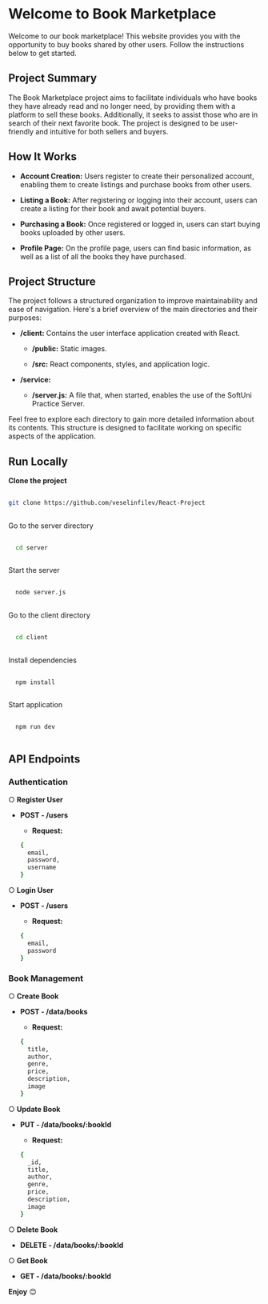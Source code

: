 # Welcome to Book Marketplace
Welcome to our book marketplace! This website provides you with the opportunity to buy books shared by other users. Follow the instructions below to get started.

## Project Summary
The Book Marketplace project aims to facilitate individuals who have books they have already read and no longer need, by providing them with a platform to sell these books. Additionally, it seeks to assist those who are in search of their next favorite book. The project is designed to be user-friendly and intuitive for both sellers and buyers.

## How It Works
- **Account Creation:** Users register to create their personalized account, enabling them to create listings and purchase books from other users.

- **Listing a Book:** After registering or logging into their account, users can create a listing for their book and await potential buyers.

- **Purchasing a Book:** Once registered or logged in, users can start buying books uploaded by other users.

- **Profile Page:** On the profile page, users can find basic information, as well as a list of all the books they have purchased.

## Project Structure
The project follows a structured organization to improve maintainability and ease of navigation. Here's a brief overview of the main directories and their purposes:

* **/client:** Contains the user interface application created with React.
    *  **/public:** Static images.
    
    * **/src:** React components, styles, and application logic.

- **/service:**

    - **/server.js:** A file that, when started, enables the use of the SoftUni Practice Server.

Feel free to explore each directory to gain more detailed information about its contents. This structure is designed to facilitate working on specific aspects of the application.

## Run Locally

**Clone the project**

```bash
  
git clone https://github.com/veselinfilev/React-Project
  
```

Go to the server directory

```bash
 
  cd server 
 
```

Start the server

```bash
  
  node server.js
  
```

Go to the client directory

```bash
  
  cd client
  
```

Install dependencies

```bash
  
  npm install
  
```

Start application
```bash
  
  npm run dev
 
```

## API Endpoints

  ### Authentication

○ **Register User**

  + **POST - /users**

    + **Request:**

    ```bash
    {
      email,
      password,
      username
    }
    ```

○ **Login User**

  + **POST - /users**

    + **Request:**

    ```bash
    {
      email,
      password
    }
    ```

### Book Management    

○ **Create Book**

  + **POST - /data/books**

    + **Request:**

    ```bash
    {
      title,
      author,
      genre,
      price,
      description,
      image
    }
    ```

  ○ **Update Book**

  + **PUT - /data/books/:bookId**

    + **Request:**

    ```bash
    {
      _id,
      title,
      author,
      genre,
      price,
      description,
      image
    }
    ```

  ○ **Delete Book**

  + **DELETE - /data/books/:bookId**  

   ○ **Get Book**

  + **GET - /data/books/:bookId** 

 **Enjoy** 😊
